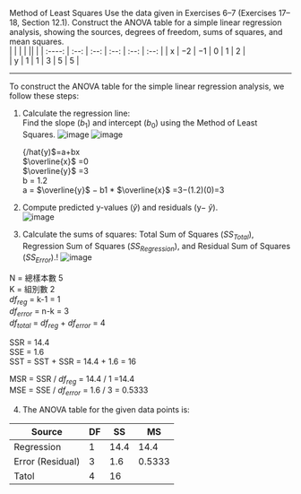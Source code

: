 Method of Least Squares Use the data given in Exercises 6–7 (Exercises 17–18, Section 12.1). Construct the ANOVA table for a simple linear regression analysis, showing the sources, degrees of freedom, sums of squares, and mean squares.  
|       |    | | || |
| :----:  | :--:   | :--: | :--: |   :--: |    :--: | 
| x | −2 | −1 | 0 | 1 | 2 |   
| y | 1  | 1  | 3 | 5 | 5 | 

---
To construct the ANOVA table for the simple linear regression analysis, we follow these steps:  
1. Calculate the regression line:  
   Find the slope ($b_1$) and intercept ($b_0$) using the Method of Least Squares.
   ![image](https://github.com/user-attachments/assets/999e35d6-81d6-419d-a184-173a6ebf420b)
   ![image](https://github.com/user-attachments/assets/e603cad0-6c83-4b6b-b10f-300857136412)
   
   {/hat{y)$=a+bx  
   $\overline{x}$ =0  
   $\overline{y}$ =3  
   b = 1.2   
   a = $\overline{y}$ − b1 *  $\overline{x}$ =3−(1.2)(0)=3 

3. Compute predicted y-values ($\hat{y}$) and residuals (y− $\hat{y}$).  
![image](https://github.com/user-attachments/assets/788f8a23-501f-4d3d-9157-5071347044b5)


4. Calculate the sums of squares: Total Sum of Squares ($SS_{Total}$), Regression Sum of Squares ($SS_{Regression}$), and Residual Sum of Squares ($SS_{Error}$).!
![image](https://github.com/user-attachments/assets/c608e140-bcda-4d6a-b6f8-ba83beec2bb3)

N = 總樣本數 5  
K = 組別數 2  
$df_{reg}$ = k-1 = 1  
$df_{error}$ = n-k = 3   
$df_{total}$ = $df_{reg}$ + $df_{error}$  = 4 

SSR = 14.4  
SSE = 1.6  
SST = SST + SSR = 14.4 + 1.6 = 16

MSR = SSR / $df_{reg}$ = 14.4 / 1 =14.4  
MSE = SSE / $df_{error}$ = 1.6 / 3 = 0.5333  

4. The ANOVA table for the given data points is:

| Source  | DF    | SS | MS |
| ----  | --    | -- | -- |
| Regression   | 1     | 14.4  | 14.4  |
| Error (Residual) | 3     | 1.6 | 0.5333 |
| Tatol | 4     | 16 |

